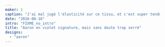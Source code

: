 ```yaml
---
maker: 1
caption: "J'ai mal jugé l'élasticité sur ce tissu, et c'est super tendu"
date: "2016-08-16"
intro: "FIXME_no_intro"
title: "Aaron en violet signature, mais sans doute trop serré"
designs:
  - "aaron"
---
```


